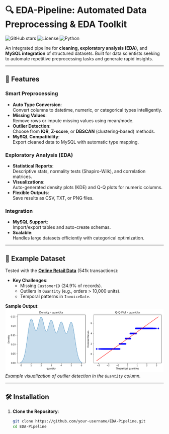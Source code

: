 # 🔍 EDA-Pipeline: Automated Data Preprocessing & EDA Toolkit

![GitHub stars](https://img.shields.io/github/stars/OdonCedrim/pre_eda?style=social)
![License](https://img.shields.io/badge/License-MIT-blue)
![Python](https://img.shields.io/badge/Python-3.8%2B-success)

An integrated pipeline for **cleaning, exploratory analysis (EDA)**, and **MySQL integration** of structured datasets. Built for data scientists seeking to automate repetitive preprocessing tasks and generate rapid insights.

---

## 🚀 Features

### **Smart Preprocessing**
- **Auto Type Conversion**:  
  Convert columns to datetime, numeric, or categorical types intelligently.
- **Missing Values**:  
  Remove rows or impute missing values using mean/mode.
- **Outlier Detection**:  
  Choose from **IQR**, **Z-score**, or **DBSCAN** (clustering-based) methods.
- **MySQL Compatibility**:  
  Export cleaned data to MySQL with automatic type mapping.

### **Exploratory Analysis (EDA)**
- **Statistical Reports**:  
  Descriptive stats, normality tests (Shapiro-Wilk), and correlation matrices.
- **Visualizations**:  
  Auto-generated density plots (KDE) and Q-Q plots for numeric columns.
- **Flexible Outputs**:  
  Save results as CSV, TXT, or PNG files.

### **Integration**
- **MySQL Support**:  
  Import/export tables and auto-create schemas.
- **Scalable**:  
  Handles large datasets efficiently with categorical optimization.

---

## 📂 Example Dataset

Tested with the **[Online Retail Data](https://www.kaggle.com/datasets/ertugrulesol/online-retail-data)** (541k transactions):
- **Key Challenges**:  
  - Missing `CustomerID` (24.9% of records).  
  - Outliers in `Quantity` (e.g., orders > 10,000 units).  
  - Temporal patterns in `InvoiceDate`.

**Sample Output**:  
![Density Plot](plots/Quantity_distribution.png)  
*Example visualization of outlier detection in the `Quantity` column.*

---

## 🛠️ Installation

1. **Clone the Repository**:
   ```bash
   git clone https://github.com/your-username/EDA-Pipeline.git
   cd EDA-Pipeline
